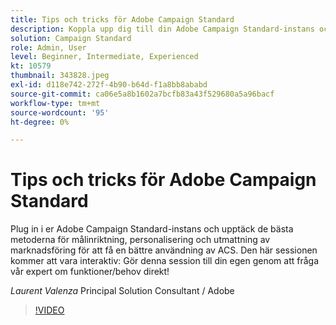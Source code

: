 ```yaml
---
title: Tips och tricks för Adobe Campaign Standard
description: Koppla upp dig till din Adobe Campaign Standard-instans och upptäck de bästa metoderna för målinriktning, personalisering och reklamtrötthet för att få en bättre användning av A.. (Beskrivningarna ska vara mellan 60 och 160 tecken)
solution: Campaign Standard
role: Admin, User
level: Beginner, Intermediate, Experienced
kt: 10579
thumbnail: 343828.jpeg
exl-id: d118e742-272f-4b90-b64d-f1a8bb8ababd
source-git-commit: ca06e5a8b1602a7bcfb83a43f529680a5a96bacf
workflow-type: tm+mt
source-wordcount: '95'
ht-degree: 0%

---
```


# Tips och tricks för Adobe Campaign Standard

Plug in i er Adobe Campaign Standard-instans och upptäck de bästa metoderna för målinriktning, personalisering och utmattning av marknadsföring för att få en bättre användning av ACS. Den här sessionen kommer att vara interaktiv: Gör denna session till din egen genom att fråga vår expert om funktioner/behov direkt!

*Laurent Valenza* Principal Solution Consultant / Adobe

>[!VIDEO](https://video.tv.adobe.com/v/343828/?quality=12&learn=on)
